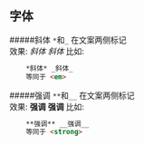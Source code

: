 ## 字体
#####斜体
 `*`和`_` 在文案两侧标记 <br />
效果: *斜体* _斜体_
比如:
```html
    *斜体* _斜体_
    等同于 <em>
```
#####强调
`**`和`__` 在文案两侧标记 <br />
效果: **强调** __强调__
比如:
```html
    **强调** __强调__
    等同于 <strong>
```